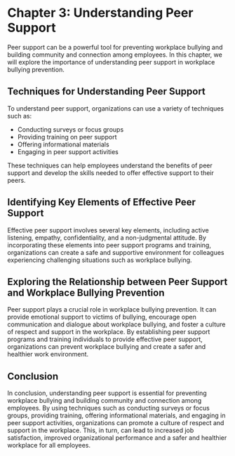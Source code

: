 Chapter 3: Understanding Peer Support
=====================================

Peer support can be a powerful tool for preventing workplace bullying and building community and connection among employees. In this chapter, we will explore the importance of understanding peer support in workplace bullying prevention.

Techniques for Understanding Peer Support
-----------------------------------------

To understand peer support, organizations can use a variety of techniques such as:

* Conducting surveys or focus groups
* Providing training on peer support
* Offering informational materials
* Engaging in peer support activities

These techniques can help employees understand the benefits of peer support and develop the skills needed to offer effective support to their peers.

Identifying Key Elements of Effective Peer Support
--------------------------------------------------

Effective peer support involves several key elements, including active listening, empathy, confidentiality, and a non-judgmental attitude. By incorporating these elements into peer support programs and training, organizations can create a safe and supportive environment for colleagues experiencing challenging situations such as workplace bullying.

Exploring the Relationship between Peer Support and Workplace Bullying Prevention
---------------------------------------------------------------------------------

Peer support plays a crucial role in workplace bullying prevention. It can provide emotional support to victims of bullying, encourage open communication and dialogue about workplace bullying, and foster a culture of respect and support in the workplace. By establishing peer support programs and training individuals to provide effective peer support, organizations can prevent workplace bullying and create a safer and healthier work environment.

Conclusion
----------

In conclusion, understanding peer support is essential for preventing workplace bullying and building community and connection among employees. By using techniques such as conducting surveys or focus groups, providing training, offering informational materials, and engaging in peer support activities, organizations can promote a culture of respect and support in the workplace. This, in turn, can lead to increased job satisfaction, improved organizational performance and a safer and healthier workplace for all employees.
